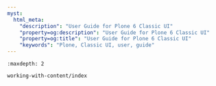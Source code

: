 ```yaml
---
myst:
  html_meta:
    "description": "User Guide for Plone 6 Classic UI"
    "property=og:description": "User Guide for Plone 6 Classic UI"
    "property=og:title": "User Guide for Plone 6 Classic UI"
    "keywords": "Plone, Classic UI, user, guide"
---
```


```{toctree}
:maxdepth: 2

working-with-content/index
```
